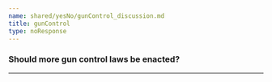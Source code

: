 ```yaml
---
name: shared/yesNo/gunControl_discussion.md
title: gunControl
type: noResponse
---
```


### Should more gun control laws be enacted?

---

